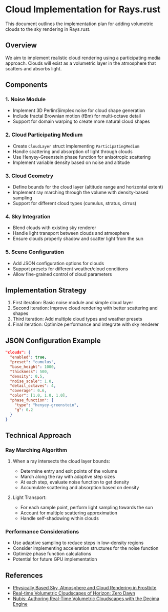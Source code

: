 # Cloud Implementation for Rays.rust

This document outlines the implementation plan for adding volumetric clouds to the sky rendering in Rays.rust.

## Overview

We aim to implement realistic cloud rendering using a participating media approach. Clouds will exist as a volumetric layer in the atmosphere that scatters and absorbs light.

## Components

### 1. Noise Module
- Implement 3D Perlin/Simplex noise for cloud shape generation
- Include fractal Brownian motion (fBm) for multi-octave detail
- Support for domain warping to create more natural cloud shapes

### 2. Cloud Participating Medium
- Create `CloudLayer` struct implementing `ParticipatingMedium`
- Handle scattering and absorption of light through clouds
- Use Henyey-Greenstein phase function for anisotropic scattering
- Implement variable density based on noise and altitude

### 3. Cloud Geometry
- Define bounds for the cloud layer (altitude range and horizontal extent)
- Implement ray marching through the volume with density-based sampling
- Support for different cloud types (cumulus, stratus, cirrus)

### 4. Sky Integration
- Blend clouds with existing sky renderer
- Handle light transport between clouds and atmosphere
- Ensure clouds properly shadow and scatter light from the sun

### 5. Scene Configuration
- Add JSON configuration options for clouds
- Support presets for different weather/cloud conditions
- Allow fine-grained control of cloud parameters

## Implementation Strategy

1. First iteration: Basic noise module and simple cloud layer
2. Second iteration: Improve cloud rendering with better scattering and shapes
3. Third iteration: Add multiple cloud types and weather presets
4. Final iteration: Optimize performance and integrate with sky renderer

## JSON Configuration Example

```json
"clouds": {
  "enabled": true,
  "preset": "cumulus", 
  "base_height": 1000,
  "thickness": 500,
  "density": 0.5,
  "noise_scale": 1.0,
  "detail_octaves": 4,
  "coverage": 0.6,
  "color": [1.0, 1.0, 1.0],
  "phase_function": {
    "type": "henyey-greenstein",
    "g": 0.2
  }
}
```

## Technical Approach

### Ray Marching Algorithm

1. When a ray intersects the cloud layer bounds:
   - Determine entry and exit points of the volume
   - March along the ray with adaptive step sizes
   - At each step, evaluate noise function to get density
   - Accumulate scattering and absorption based on density

2. Light Transport:
   - For each sample point, perform light sampling towards the sun
   - Account for multiple scattering approximation
   - Handle self-shadowing within clouds

### Performance Considerations

- Use adaptive sampling to reduce steps in low-density regions
- Consider implementing acceleration structures for the noise function
- Optimize phase function calculations
- Potential for future GPU implementation

## References

- [Physically Based Sky, Atmosphere and Cloud Rendering in Frostbite](https://media.contentapi.ea.com/content/dam/eacom/frostbite/files/s2016-pbs-frostbite-sky-clouds-new.pdf)
- [Real-time Volumetric Cloudscapes of Horizon: Zero Dawn](https://advances.realtimerendering.com/s2015/The%20Real-time%20Volumetric%20Cloudscapes%20of%20Horizon%20-%20Zero%20Dawn%20-%20ARTR.pdf)
- [Nubis: Authoring Real-Time Volumetric Cloudscapes with the Decima Engine](https://www.guerrilla-games.com/read/nubis-authoring-real-time-volumetric-cloudscapes-with-the-decima-engine)